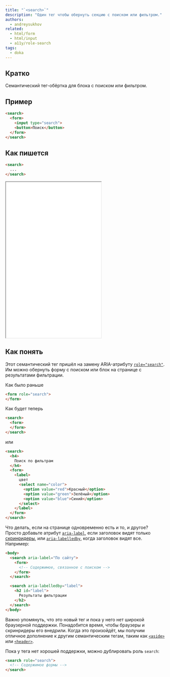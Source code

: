 ```yaml
---
title: "`<search>`"
description: "Один тег чтобы обернуть секцию с поиском или фильтром."
authors:
  - andreysukhov
related:
  - html/form
  - html/input
  - a11y/role-search
tags:
  - doka
---
```


## Кратко

Семантический тег-обёртка для блока с поиском или фильтром.

## Пример

```html
<search>
  <form>
    <input type="search">
    <button>Поиск</button>
  </form>
</search>
```

## Как пишется
```html
<search>
  ...
</search>
```

<iframe title="Примеры использования search" src="demos/base/" height="489"></iframe>


## Как понять

Этот семантический тег пришёл на замену ARIA-атрибуту [`role="search"`](https://doka.guide/a11y/role-search/). Им можно обернуть форму с поиском или блок на странице с результатами фильтрации.

Как было раньше

```html
<form role="search">
</form>
```

Как будет теперь

```html
<search>
  <form>
  </form>
</search>
```

или

```html
<search>
  <h4>
    Поиск по фильтрам
  </h4>
  <form>
    <label>
      цвет
      <select name="color">
        <option value="red">Красный</option>
        <option value="green">Зелёный</option>
        <option value="blue">Синий</option>
      </select>
    </label>
  </form>
</search>
```

Что делать, если на странице одновременно есть и то, и другое? Просто добавьте атрибут [`aria-label`](/a11y/aria-label/), если заголовок видят только [скринридеры](/a11y/screenreaders/), или [`aria-labelledby`](/a11y/aria-labelledby/), когда заголовок видят все. Например:

```html
<body>
  <search aria-label="По сайту">
    <form>
      <!-- Содержимое, связанное с поиском -->
    </form>
  </search>

  <search aria-labelledby="label">
    <h2 id="label">
      Результаты фильтрации
    </h2>
  </search>
</body>
```

Важно упомянуть, что это новый тег и пока у него нет широкой браузерной поддержки. Понадобится время, чтобы браузеры и скринридеры его внедрили. Когда это произойдёт, мы получим отличное дополнение к другим семантическим тегам, таким как [`<aside>`](/html/aside/) или [`<header>`](/html/header/).

Пока у тега нет хорошей поддержки, можно дублировать роль `search`:

```html
<search role="search">
  <!-- Содержимое формы -->
</search>
```
